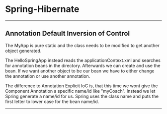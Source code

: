 # Spring-Hibernate

---

## Annotation Default Inversion of Control

The MyApp is pure static and the class needs to be modified to get another object generated.

The HelloSpringApp instead reads the applicationContext.xml and searches for annotation beans in the directory. Afterwards we can create and use the bean. If we want another object to be our bean we have to either change the annotation or use another annotation.

The difference to Annotation Explicit IoC is, that this time we wont give the Component Annotation a specific name/id like "myCoach". Instead we let Spring generate a name/id for us. Spring uses the class name and puts the first letter to lower case for the bean name/id.

---